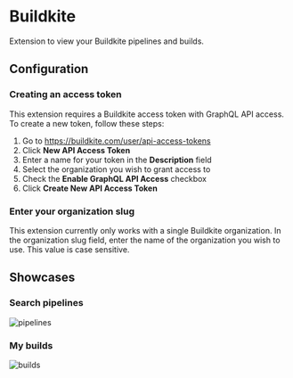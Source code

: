 # Buildkite

Extension to view your Buildkite pipelines and builds.

## Configuration

### Creating an access token

This extension requires a Buildkite access token with GraphQL API access. To create a new token, follow these steps:

1. Go to https://buildkite.com/user/api-access-tokens
1. Click **New API Access Token**
1. Enter a name for your token in the **Description** field
1. Select the organization you wish to grant access to
1. Check the **Enable GraphQL API Access** checkbox
1. Click **Create New API Access Token**

### Enter your organization slug

This extension currently only works with a single Buildkite organization. In the organization slug field, enter the name of the organization you wish to use. This value is case sensitive.

## Showcases

### Search pipelines

![pipelines](https://user-images.githubusercontent.com/25914066/148241640-c40a4d96-a2af-4ed4-aabf-a4dbea2e220c.png)

### My builds

![builds](https://user-images.githubusercontent.com/25914066/148241638-40e45595-e4da-4db2-ad1e-a4261147e558.png)
